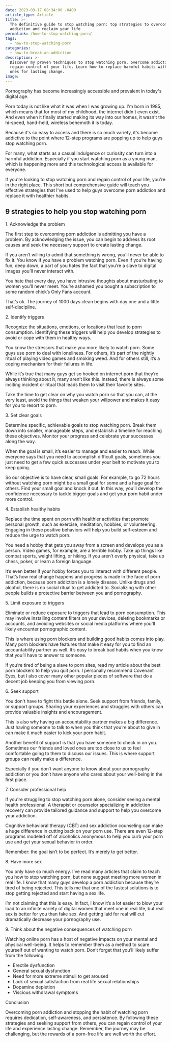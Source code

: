 ```yaml
---
date: 2023-03-17 08:34:00 -0400
article_type: Article
title: >-
  The definitive guide to stop watching porn: top strategies to overcome porn
  addiction and reclaim your life
permalink: /how-to-stop-watching-porn/
tags:
  - how-to-stop-watching-porn
categories:
  - how-to-break-an-addiction
description: >-
  Discover my proven techniques to stop watching porn, overcome addiction, and
  regain control of your life. Learn how to replace harmful habits with positive
  ones for lasting change.
image:
---
```

Pornography has become increasingly accessible and prevalent in today's digital age.&nbsp;

Porn today is not like what it was when I was growing up. I'm born in 1985, which means that for most of my childhood, the internet didn't even exist. And even when it finally started making its way into our homes, it wasn't the hi-speed, hand-held, wireless behemoth it is today.

Because it's so easy to access and there is so much variety, it's become addictive to the point where 12-step programs are popping up to help guys stop watching porn.

For many, what starts as a casual indulgence or curiosity can turn into a harmful addiction. Especially if you start watching porn as a young man, which is happening more and this technological access is available for everyone.&nbsp;

If you're looking to stop watching porn and regain control of your life, you're in the right place. This short but comprehensive guide will teach you effective strategies that I've used to help guys overcome porn addiction and replace it with healthier habits.

## 9 strategies to help you stop watching porn

1\. Acknowledge the problem

The first step to overcoming porn addiction is admitting you have a problem. By acknowledging the issue, you can begin to address its root causes and seek the necessary support to create lasting change.

If you aren’t willing to admit that something is wrong, you’ll never be able to fix it. You know if you have a problem watching porn. Even if you’re having fun, deep down, a part of you hates the fact that you’re a slave to digital images you’ll never interact with.

You hate that every day, you have intrusive thoughts about masturbating to women you’ll never meet. You’re ashamed you bought a subscription to some random chick’s Only Fans account.

That’s ok. The journey of 1000 days clean begins with day one and a little self-discipline.

2\. Identify triggers

Recognize the situations, emotions, or locations that lead to porn consumption. Identifying these triggers will help you develop strategies to avoid or cope with them in healthy ways.

You know the stressors that make you more likely to watch porn. Some guys use porn to deal with loneliness. For others, it’s part of the nightly ritual of playing video games and smoking weed. And for others still, it’s a coping mechanism for their failures in life.

While it’s true that many guys get so hooked on internet porn that they’re always thinking about it, many aren’t like this. Instead, there is always some inciting incident or ritual that leads them to visit their favorite sites.

Take the time to get clear on why you watch porn so that you can, at the very least, avoid the things that weaken your willpower and makes it easy for you to resort to porn.

3\. Set clear goals

Determine specific, achievable goals to stop watching porn. Break them down into smaller, manageable steps, and establish a timeline for reaching these objectives. Monitor your progress and celebrate your successes along the way.

When the goal is small, it’s easier to manage and easier to reach. While everyone says that you need to accomplish difficult goals, sometimes you just need to get a few quick successes under your belt to motivate you to keep going.

So our objective is to have clear, small goals. For example, to go 72 hours without watching porn might be a small goal for some and a huge goal for others. Find your small goal and knock it out. In this way, you’ll develop the confidence necessary to tackle bigger goals and get your porn habit under more control.

4\. Establish healthy habits

Replace the time spent on porn with healthier activities that promote personal growth, such as exercise, meditation, hobbies, or volunteering. Engaging in these positive behaviors will help you build self-esteem and reduce the urge to watch porn.

You need a hobby that gets you away from a screen and develops you as a person. Video games, for example, are a terrible hobby. Take up things like combat sports, weight lifting, or hiking. If you aren’t overly physical, take up chess, poker, or learn a foreign language.

It’s even better if your hobby forces you to interact with different people. That’s how real change happens and progress is made in the face of porn addiction, because porn addiction is a lonely disease. Unlike drugs and alcohol, there is no social ritual to get addicted to. Socializing with other people builds a protective barrier between you and pornography.

5\. Limit exposure to triggers

Eliminate or reduce exposure to triggers that lead to porn consumption. This may involve installing content filters on your devices, deleting bookmarks or accounts, and avoiding websites or social media platforms where you'll likely encounter pornographic content.

This is where using porn blockers and building good habits comes into play. Many porn blockers have features that make it easy for you to find an accountability partner as well. It’s easy to break bad habits when you know that you’ll have to answer to someone.

If you’re tired of being a slave to porn sites, read my article about the best porn blockers to help you quit porn. I personally recommend Covenant Eyes, but I also cover many other popular pieces of software that do a decent job keeping you from viewing porn.

6\. Seek support

You don't have to fight this battle alone. Seek support from friends, family, or support groups. Sharing your experiences and struggles with others can provide valuable insights and encouragement.

This is also why having an accountability partner makes a big difference. Just having someone to talk to when you think that you’re about to give in can make it much easier to kick your porn habit.

Another benefit of support is that you have someone to check in on you. Sometimes our friends and loved ones are too close to us to feel comfortable going to them to discuss our issues. This is where support groups can really make a difference.

Especially if you don’t want anyone to know about your pornography addiction or you don’t have anyone who cares about your well-being in the first place.

7\. Consider professional help

If you're struggling to stop watching porn alone, consider seeing a mental health professional. A therapist or counselor specializing in addiction recovery can provide tailored guidance and support to help you overcome your addiction.

Cognitive behavioral therapy (CBT) and sex addiction counseling can make a huge difference in cutting back on your porn use. There are even 12-step programs modeled off of alcoholics anonymous to help you curb your porn use and get your sexual behavior in order.

Remember: the goal isn’t to be perfect. It’s merely to get better.

8\. Have more sex

You only have so much energy. I’ve read many articles that claim to teach you how to stop watching porn, but none suggest meeting more women in real life. I know that many guys develop a porn addiction because they’re tired of being rejected. This tells me that one of the fastest solutions is to stop getting rejected and start having a sex life.

I’m not claiming that this is easy. In fact, I know it’s a lot easier to blow your load to an infinite variety of digital women that meet one in real life, but real sex is better for you than fake sex. And getting laid for real will cut dramatically decrease your pornography use.

9\. Think about the negative consequences of watching porn

Watching online porn has a host of negative impacts on your mental and physical well-being. It helps to remember them as a method to scare yourself out of wanting to watch porn. Don’t forget that you’ll likely suffer from the following:

* Erectile dysfunction
* General sexual dysfunction
* Need for more extreme stimuli to get aroused
* Lack of sexual satisfaction from real life sexual relationships
* Dopamine depletion
* Viscious withdrawal symptoms

Conclusion

Overcoming porn addiction and stopping the habit of watching porn requires dedication, self-awareness, and persistence. By following these strategies and seeking support from others, you can regain control of your life and experience lasting change. Remember, the journey may be challenging, but the rewards of a porn-free life are well worth the effort.